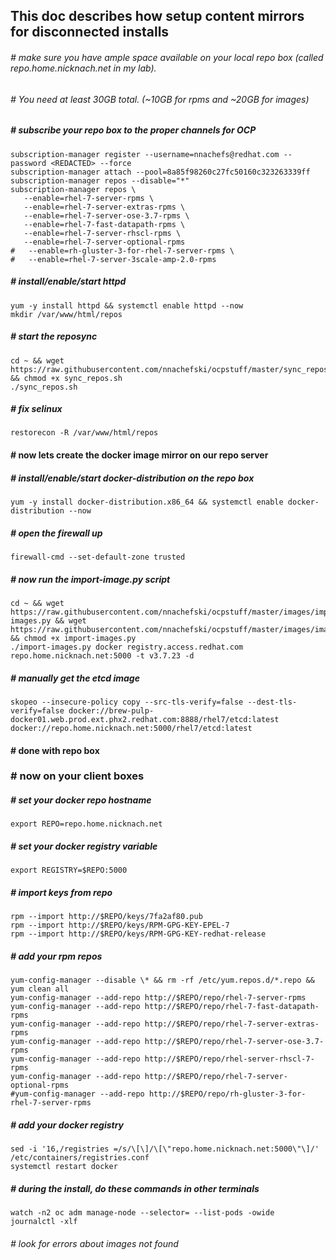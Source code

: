 ## This doc describes how setup content mirrors for disconnected installs

###### # make sure you have ample space available on your local repo box (called repo.home.nicknach.net in my lab).  
###### # You need at least 30GB total.  (~10GB  for rpms and ~20GB for images)

##### # subscribe your repo box to the proper channels for OCP
```
subscription-manager register --username=nnachefs@redhat.com --password <REDACTED> --force
subscription-manager attach --pool=8a85f98260c27fc50160c323263339ff
subscription-manager repos --disable="*"
subscription-manager repos \
   --enable=rhel-7-server-rpms \
   --enable=rhel-7-server-extras-rpms \
   --enable=rhel-7-server-ose-3.7-rpms \
   --enable=rhel-7-fast-datapath-rpms \
   --enable=rhel-7-server-rhscl-rpms \
   --enable=rhel-7-server-optional-rpms 
#   --enable=rh-gluster-3-for-rhel-7-server-rpms \ 
#   --enable=rhel-7-server-3scale-amp-2.0-rpms
```
##### # install/enable/start httpd
```
yum -y install httpd && systemctl enable httpd --now
mkdir /var/www/html/repos
```
##### # start the reposync
```
cd ~ && wget https://raw.githubusercontent.com/nnachefski/ocpstuff/master/sync_repos.sh && chmod +x sync_repos.sh
./sync_repos.sh
```
##### # fix selinux
``` 
restorecon -R /var/www/html/repos
```
#### # now lets create the docker image mirror on our repo server
##### # install/enable/start docker-distribution on the repo box
```
yum -y install docker-distribution.x86_64 && systemctl enable docker-distribution --now
```
##### # open the firewall up
```
firewall-cmd --set-default-zone trusted
```
##### # now run the import-image.py script
```
cd ~ && wget https://raw.githubusercontent.com/nnachefski/ocpstuff/master/images/import-images.py && wget https://raw.githubusercontent.com/nnachefski/ocpstuff/master/images/images.txt && chmod +x import-images.py
./import-images.py docker registry.access.redhat.com repo.home.nicknach.net:5000 -t v3.7.23 -d
```
##### # manually get the etcd image
```
skopeo --insecure-policy copy --src-tls-verify=false --dest-tls-verify=false docker://brew-pulp-docker01.web.prod.ext.phx2.redhat.com:8888/rhel7/etcd:latest docker://repo.home.nicknach.net:5000/rhel7/etcd:latest
```
#### # done with repo box

### # now on your client boxes
##### # set your docker repo hostname
```
export REPO=repo.home.nicknach.net
```
##### # set your docker registry variable
```
export REGISTRY=$REPO:5000
```
##### # import keys from repo
```
rpm --import http://$REPO/keys/7fa2af80.pub
rpm --import http://$REPO/keys/RPM-GPG-KEY-EPEL-7
rpm --import http://$REPO/keys/RPM-GPG-KEY-redhat-release
```
##### # add your rpm repos
```
yum-config-manager --disable \* && rm -rf /etc/yum.repos.d/*.repo && yum clean all
yum-config-manager --add-repo http://$REPO/repo/rhel-7-server-rpms
yum-config-manager --add-repo http://$REPO/repo/rhel-7-fast-datapath-rpms
yum-config-manager --add-repo http://$REPO/repo/rhel-7-server-extras-rpms
yum-config-manager --add-repo http://$REPO/repo/rhel-7-server-ose-3.7-rpms
yum-config-manager --add-repo http://$REPO/repo/rhel-server-rhscl-7-rpms
yum-config-manager --add-repo http://$REPO/repo/rhel-7-server-optional-rpms 
#yum-config-manager --add-repo http://$REPO/repo/rh-gluster-3-for-rhel-7-server-rpms
```
##### # add your docker registry
```
sed -i '16,/registries =/s/\[\]/\[\"repo.home.nicknach.net:5000\"\]/' /etc/containers/registries.conf
systemctl restart docker
```
##### # during the install, do these commands in other terminals
```
watch -n2 oc adm manage-node --selector= --list-pods -owide
journalctl -xlf
```
###### # look for errors about images not found